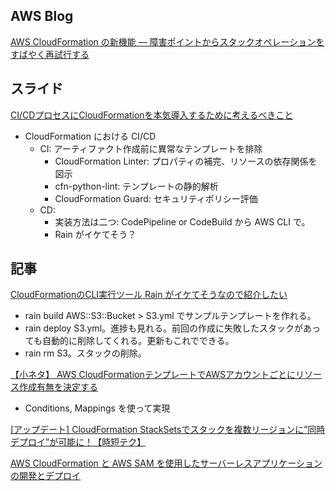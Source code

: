 
## AWS Blog

[AWS CloudFormation の新機能 — 障害ポイントからスタックオペレーションをすばやく再試行する](https://aws.amazon.com/jp/blogs/news/new-for-aws-cloudformation-quickly-retry-stack-operations-from-the-point-of-failure-2/)



## スライド

[CI/CDプロセスにCloudFormationを本気導入するために考えるべきこと](https://speakerdeck.com/hamadakoji/cdpurosesunicloudformationwoben-qi-dao-ru-surutamenikao-erubekikoto)

* CloudFormation における CI/CD
  * CI: アーティファクト作成前に異常なテンプレートを排除
    * CloudFormation Linter: プロパティの補完、リソースの依存関係を図示
    * cfn-python-lint: テンプレートの静的解析
    * CloudFormation Guard: セキュリティポリシー評価
  * CD:
    * 実装方法は二つ: CodePipeline or CodeBuild から AWS CLI で。
    * Rain がイケてそう？



## 記事

[CloudFormationのCLI実行ツール Rain がイケてそうなので紹介したい](https://dev.classmethod.jp/articles/aws-cloudformation-rain/)

* rain build AWS::S3::Bucket > S3.yml でサンプルテンプレートを作れる。
* rain deploy S3.yml。進捗も見れる。前回の作成に失敗したスタックがあっても自動的に削除してくれる。更新もこれでできる。
* rain rm S3。スタックの削除。


[【小ネタ】 AWS CloudFormationテンプレートでAWSアカウントごとにリソース作成有無を決定する](https://dev.classmethod.jp/articles/cfn-create-resources-depending-on-accounts/)

* Conditions, Mappings を使って実現


[[アップデート] CloudFormation StackSetsでスタックを複数リージョンに”同時デプロイ”が可能に！【時短テク】](https://dev.classmethod.jp/articles/deploy-concurrently-across-multiple-aws-regions-using-cfn-stacksets/)



[AWS CloudFormation と AWS SAM を使用したサーバーレスアプリケーションの開発とデプロイ](https://aws.amazon.com/jp/blogs/news/build-deploy-serverless-app-using-aws-serverless-application-model-and-aws-cloudformation/)




